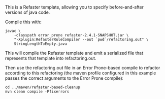 This is a Refaster template, allowing you to specify before-and-after versions
of java code.

Compile this with:

```shell
javac \
    -classpath error_prone_refaster-2.4.1-SNAPSHOT.jar \
    "-Xplugin:RefasterRuleCompiler --out `pwd`/refactoring.out" \
    StringLengthToEmpty.java
```

This will compile the Refaster template and emit a serialized file that
represents that template into refactoring.out.

Then use the refactoring.out file in an Error Prone-based compile to refactor
according to this refactoring (the maven profile configured in this example
passes the correct arguments to the Error Prone compile):

```shell
cd ../maven/refaster-based-cleanup
mvn clean compile -Pfixerrors
```
